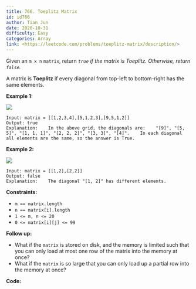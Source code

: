 ```yaml
---
title: 766. Toeplitz Matrix
id: id766
author: Tian Jun
date: 2020-10-31
difficulty: Easy
categories: Array
link: <https://leetcode.com/problems/toeplitz-matrix/description/>
---
```


Given an `m x n` `matrix`, return  _`true` if the matrix is Toeplitz.
Otherwise, return `false`._

A matrix is **Toeplitz** if every diagonal from top-left to bottom-right has
the same elements.



**Example 1:**

![](https://assets.leetcode.com/uploads/2020/11/04/ex1.jpg)
            
	Input: matrix = [[1,2,3,4],[5,1,2,3],[9,5,1,2]]    
	Output: true    
	Explanation:    In the above grid, the diagonals are:    "[9]", "[5, 5]", "[1, 1, 1]", "[2, 2, 2]", "[3, 3]", "[4]".    In each diagonal all elements are the same, so the answer is True.    

**Example 2:**

![](https://assets.leetcode.com/uploads/2020/11/04/ex2.jpg)
            
	Input: matrix = [[1,2],[2,2]]    
	Output: false    
	Explanation:    The diagonal "[1, 2]" has different elements.    



**Constraints:**

  * `m == matrix.length`
  * `n == matrix[i].length`
  * `1 <= m, n <= 20`
  * `0 <= matrix[i][j] <= 99`



**Follow up:**

  * What if the `matrix` is stored on disk, and the memory is limited such that you can only load at most one row of the matrix into the memory at once?
  * What if the `matrix` is so large that you can only load up a partial row into the memory at once?


**Code:**
